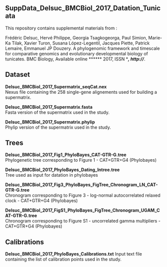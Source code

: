SuppData_Delsuc_BMCBiol_2017_Datation_Tunicata
---

This repository contains supplemental materials from :

Frédéric Delsuc, Hervé Philippe, Georgia Tsagkogeorga, Paul Simion, Marie-Ka Tilak, Xavier Turon, Susana López-Legentil, Jacques Piette, Patrick Lemaire, Emmanuel JP Douzery. A phylogenomic framework and timescale for comparative genomics and evolutionary
developmental biology of tunicates. BMC Biology, Available online ****** 2017, ISSN ******, http://*****.


## Dataset

**Delsuc_BMCBiol_2017_Supermatrix_seqCat.nex**  
Nexus file containing the 258 single-gene alignements used for building a supermatrix.

**Delsuc_BMCBiol_2017_Supermatrix.fasta**  
Fasta version of the supermatrix used in the study.

**Delsuc_BMCBiol_2017_Supermatrix.phylip**  
Phylip version of the supermatrix used in the study.


## Trees

**Delsuc_BMCBiol_2017_Fig1_PhyloBayes_CAT-GTR-G.tree**  
Phylogenetic tree corresponding to Figure 1 - CAT+GTR+G4 (Phylobayes)

**Delsuc_BMCBiol_2017_PhyloBayes_Dating_Intree.tree**  
Tree used as input for datation in phylobayes

**Delsuc_BMCBiol_2017_Fig3_PhyloBayes_FigTree_Chronogram_LN_CAT-GTR-G.tree**  
Chronogram corresponding to Figure 3 - log-normal autocorrelated relaxed clock - CAT+GTR+G4 (Phylobayes)

**Delsuc_BMCBiol_2017_FigS1_PhyloBayes_FigTree_Chronogram_UGAM_CAT-GTR-G.tree**  
Chronogram corresponding to Figure S1 - uncorrelated gamma multipliers - CAT+GTR+G4 (Phylobayes)


## Calibrations

**Delsuc_BMCBiol_2017_PhyloBayes_Calibrations.txt**
Input text file containing the list of calibration points used in the study.
